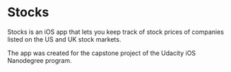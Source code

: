 # Stocks
Stocks is an iOS app that lets you keep track of stock prices of companies listed on the US and UK stock markets.

The app was created for the capstone project of the Udacity iOS Nanodegree program.

